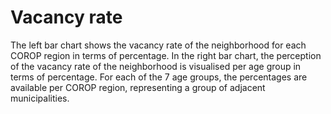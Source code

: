 # Vacancy rate

The left bar chart shows the vacancy rate of the neighborhood for each COROP region in terms of percentage. 
In the right bar chart, the perception of the vacancy rate of the neighborhood is visualised per age group in terms of percentage. For each of the 7 age groups, the percentages are available per COROP region, representing a group of adjacent municipalities. 
